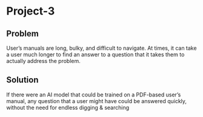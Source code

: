 # Project-3

## Problem

User’s manuals are long, bulky, and difficult to navigate. At times, it can take a user much longer to find an answer to a question that it takes them to actually address the problem. 

## Solution
If there were an AI model that could be trained on a PDF-based user’s manual, any question that a user might have could be answered quickly, without the need for endless digging & searching
